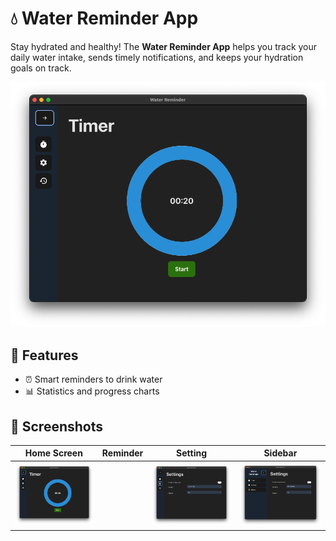 # 💧 Water Reminder App

Stay hydrated and healthy! The **Water Reminder App** helps you track your daily water intake, sends timely notifications, and keeps your hydration goals on track.

![Water Reminder Screenshot](ss/home.png) <!-- Replace with your actual path -->

## 🚀 Features

- ⏰ Smart reminders to drink water
- 📊 Statistics and progress charts

## 📸 Screenshots

| Home Screen | Reminder | Setting                    | Sidebar                    |
|-------------|----------|----------------------------|----------------------------|
| ![Home](ss/home.png) |  | ![Setting](ss/setting.png) | ![Sidebar](ss/sidebar.png) |

